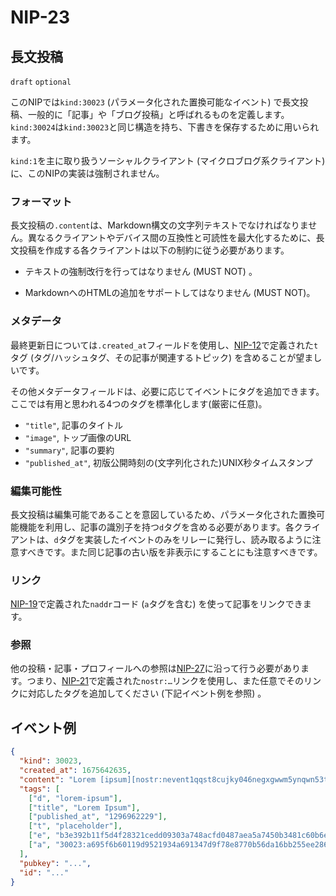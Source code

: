 NIP-23
======

長文投稿
-----------------

`draft` `optional`

このNIPでは`kind:30023` (パラメータ化された置換可能なイベント) で長文投稿、一般的に「記事」や「ブログ投稿」と呼ばれるものを定義します。`kind:30024`は`kind:30023`と同じ構造を持ち、下書きを保存するために用いられます。

`kind:1`を主に取り扱うソーシャルクライアント (マイクロブログ系クライアント) に、このNIPの実装は強制されません。

### フォーマット

長文投稿の`.content`は、Markdown構文の文字列テキストでなければなりません。異なるクライアントやデバイス間の互換性と可読性を最大化するために、長文投稿を作成する各クライアントは以下の制約に従う必要があります。

- テキストの強制改行を行ってはなりません (MUST NOT) 。

- MarkdownへのHTMLの追加をサポートしてはなりません (MUST NOT)。

### メタデータ

最終更新日については`.created_at`フィールドを使用し、[NIP-12](12.md)で定義された`t`タグ (タグ/ハッシュタグ、その記事が関連するトピック) を含めることが望ましいです。

その他メタデータフィールドは、必要に応じてイベントにタグを追加できます。ここでは有用と思われる4つのタグを標準化します(厳密に任意)。

- `"title"`, 記事のタイトル
- `"image"`, トップ画像のURL
- `"summary"`, 記事の要約
- `"published_at"`, 初版公開時刻の(文字列化された)UNIX秒タイムスタンプ

### 編集可能性

長文投稿は編集可能であることを意図しているため、パラメータ化された置換可能機能を利用し、記事の識別子を持つ`d`タグを含める必要があります。各クライアントは、`d`タグを実装したイベントのみをリレーに発行し、読み取るように注意すべきです。また同じ記事の古い版を非表示にすることにも注意すべきです。

### リンク

[NIP-19](19.md)で定義された`naddr`コード (`a`タグを含む) を使って記事をリンクできます。

### 参照

他の投稿・記事・プロフィールへの参照は[NIP-27](27.md)に沿って行う必要があります。つまり、[NIP-21](21.md)で定義された`nostr:…`リンクを使用し、また任意でそのリンクに対応したタグを追加してください (下記イベント例を参照) 。

## イベント例

```json
{
  "kind": 30023,
  "created_at": 1675642635,
  "content": "Lorem [ipsum][nostr:nevent1qqst8cujky046negxgwwm5ynqwn53t8aqjr6afd8g59nfqwxpdhylpcpzamhxue69uhhyetvv9ujuetcv9khqmr99e3k7mg8arnc9] dolor sit amet, consectetur adipiscing elit, sed do eiusmod tempor incididunt ut labore et dolore magna aliqua. Ut enim ad minim veniam, quis nostrud exercitation ullamco laboris nisi ut aliquip ex ea commodo consequat. Duis aute irure dolor in reprehenderit in voluptate velit esse cillum dolore eu fugiat nulla pariatur. Excepteur sint occaecat cupidatat non proident, sunt in culpa qui officia deserunt mollit anim id est laborum.\n\nRead more at nostr:naddr1qqzkjurnw4ksz9thwden5te0wfjkccte9ehx7um5wghx7un8qgs2d90kkcq3nk2jry62dyf50k0h36rhpdtd594my40w9pkal876jxgrqsqqqa28pccpzu.",
  "tags": [
    ["d", "lorem-ipsum"],
    ["title", "Lorem Ipsum"],
    ["published_at", "1296962229"],
    ["t", "placeholder"],
    ["e", "b3e392b11f5d4f28321cedd09303a748acfd0487aea5a7450b3481c60b6e4f87", "wss://relay.example.com"],
    ["a", "30023:a695f6b60119d9521934a691347d9f78e8770b56da16bb255ee286ddf9fda919:ipsum", "wss://relay.nostr.org"]
  ],
  "pubkey": "...",
  "id": "..."
}
```
